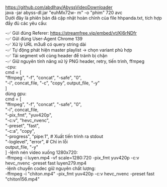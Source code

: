 https://github.com/abdlhay/AbyssVideoDownloader  
java -jar abyss-dl.jar "euhMx72w- m" -o "phim" 720 avc  
Dưới đây là phiên bản đã cập nhật hoàn chỉnh của file hhpanda.txt, tích hợp đầy đủ các yêu cầu:

-✅ Gửi đúng Referer: https://streamfree.vip/embed/vt/KI6rNDfr  
-✅ Gửi đúng User-Agent Chrome 139  
-✅ Xử lý URL m3u8 có query string dài  
-✅ Tự động phát hiện master playlist → chọn variant phù hợp  
-✅ Tải segment với cùng header để tránh bị chặn  
-✅ Giữ nguyên tính năng xử lý PNG header, retry, tiến trình, ffmpeg  
-cpu:  
        cmd = [  
            "ffmpeg", "-f", "concat", "-safe", "0",  
            "-i", concat_file, "-c", "copy", output_file, "-y"  
        ]  
dùng gpu:  
        cmd = [  
            "ffmpeg", "-f", "concat", "-safe", "0",  
            "-i", concat_file,  
            "-pix_fmt", "yuv420p",  
            "-c:v", "hevc_nvenc",  
            "-preset", "fast",  
            "-c:a", "copy",  
            "-progress", "pipe:1",  # Xuất tiến trình ra stdout  
            "-loglevel", "error",   # Chỉ in lỗi  
            output_file, "-y"  
        ] 
-lệnh nén video xuống 1280x720:  
-ffmpeg -i luyen.mp4 -vf scale=1280:720 -pix_fmt yuv420p -c:v hevc_nvenc -preset fast luyen279.mp4  
-lệnh chuyển codec giữ nguyên chất lượng:  
-ffmpeg -i "chiton.mp4" -pix_fmt yuv420p -c:v hevc_nvenc -preset fast "chiton156.mp4"  

